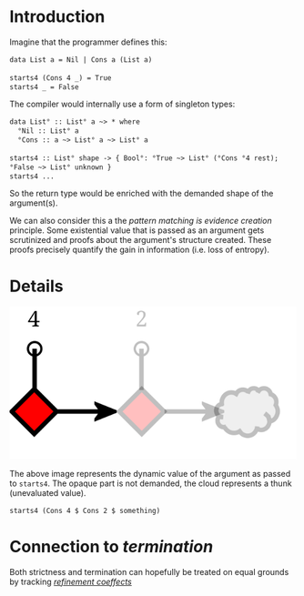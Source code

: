# Introduction #

Imagine that the programmer defines this:
```
data List a = Nil | Cons a (List a)

starts4 (Cons 4 _) = True
starts4 _ = False
```

The compiler would internally use a form of singleton types:
```
data List° :: List° a ~> * where
  °Nil :: List° a
  °Cons :: a ~> List° a ~> List° a

starts4 :: List° shape -> { Bool°: °True ~> List° (°Cons °4 rest); °False ~> List° unknown }
starts4 ...
```

So the return type would be enriched with the demanded shape of the argument(s).

We can also consider this a the _pattern matching is evidence creation_ principle. Some existential value that is passed as an argument gets scrutinized and proofs about the argument's structure created. These proofs precisely quantify the gain in information (i.e. loss of entropy).

# Details #

![Singleton-strictness.svg](https://github.com/ggreif/omega/blob/wiki/Singleton-strictness.svg)

The above image represents the dynamic value of the argument as passed to `starts4`. The opaque part is not demanded, the cloud represents a thunk (unevaluated value).

```
starts4 (Cons 4 $ Cons 2 $ something)
```

# Connection to _termination_ #

Both strictness and termination can hopefully be treated on equal grounds by tracking [_refinement coeffects_](https://github.com/ggreif/omega/blob/wiki/Coeffects.svg)
